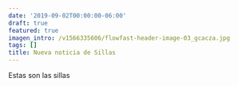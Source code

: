 ```yaml
---
date: '2019-09-02T00:00:00-06:00'
draft: true
featured: true
imagen_intro: /v1566335606/flowfast-header-image-03_gcacza.jpg
tags: []
title: Nueva noticia de Sillas
---
```

Estas son las sillas